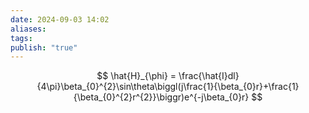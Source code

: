```yaml
---
date: 2024-09-03 14:02
aliases: 
tags: 
publish: "true"
---
```

$$
\hat{H}_{\phi} = \frac{\hat{I}dl}{4\pi}\beta_{0}^{2}\sin\theta\biggl(j\frac{1}{\beta_{0}r}+\frac{1}{\beta_{0}^{2}r^{2}}\biggr)e^{-j\beta_{0}r}
$$
